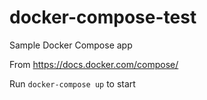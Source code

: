 # docker-compose-test
Sample Docker Compose app

From https://docs.docker.com/compose/

Run `docker-compose up` to start
